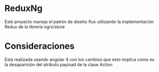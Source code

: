 # ReduxNg

Este proyecto maneja el patrón de diseño flux utilizando la implementación Redux de la librería ngrx/store

# Consideraciones

Esta realizada usando angular 4 con los cambios que esto implica como es la desaparición del atributo payload de la clase Action